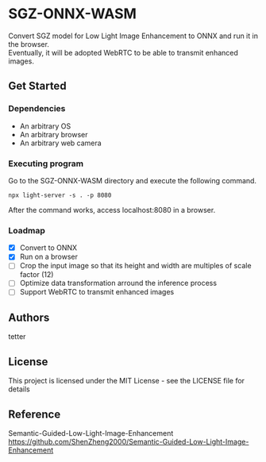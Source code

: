 # SGZ-ONNX-WASM
Convert SGZ model for Low Light Image Enhancement to ONNX and run it in the browser.  
Eventually, it will be adopted WebRTC to be able to transmit enhanced images.

## Get Started
### Dependencies
* An arbitrary OS
* An arbitrary browser
* An arbitrary web camera

### Executing program
Go to the SGZ-ONNX-WASM directory and execute the following command.
```
npx light-server -s . -p 8080
```
After the command works, access localhost:8080 in a browser.

### Loadmap
- [x] Convert to ONNX
- [x] Run on a browser
- [ ] Crop the input image so that its height and width are multiples of scale factor (12)
- [ ] Optimize data transformation arround the inference process
- [ ] Support WebRTC to transmit enhanced images

## Authors
tetter

## License
This project is licensed under the MIT License - see the LICENSE file for details

## Reference
Semantic-Guided-Low-Light-Image-Enhancement  
https://github.com/ShenZheng2000/Semantic-Guided-Low-Light-Image-Enhancement
